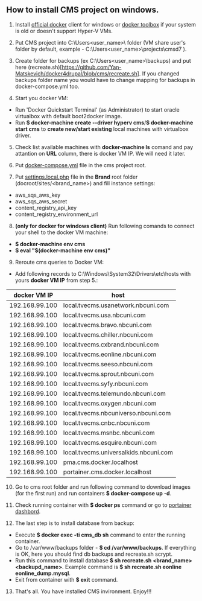 ## **How to install CMS project on windows.**
1. Install [official docker](https://docs.docker.com/docker-for-windows/install/#download-docker-for-windows) client for windows or [docker toolbox](https://docs.docker.com/toolbox/overview/) if your system is old or doesn't support Hyper-V VMs.

2. Put CMS project into C:\Users\<user_name>\ folder (VM share user's folder by default, example - C:\Users\<user_name>\projects\cmsd7 ).

3. Create folder for backups (ex C:\Users\<user_name>\backups) and put here (recreate.sh)[https://github.com/Yan-Matskevich/docker4drupal/blob/cms/recreate.sh]. If you changed backups folder name you would have to change mapping for backups in docker-compose.yml too.

4. Start you docker VM:
- Run 'Docker Quickstart Terminal' (as Administrator) to start oracle virtualbox with default boot2docker image.
- Run **$ docker-machine create --driver hyperv cms**/**$ docker-machine start cms** to **create new/start existing** local machines with virtualbox driver.

5. Check list available machines with **docker-machine ls** comand and pay attantion on **URL** column, there is docker VM IP. We will need it later.

6. Put [docker-compose.yml](https://github.com/Yan-Matskevich/docker4drupal/blob/cms/docker-compose.yml) file in the cms project root.

7. Put [settings.local.php](https://github.com/Yan-Matskevich/docker4drupal/blob/cms/settings.local.php) file in the **Brand** root folder (docroot/sites/<brand_name>) and fill instance settings:
- aws_sqs_aws_key
- aws_sqs_aws_secret
- content_registry_api_key
- content_registry_environment_url

8. **(only for docker for windows client)** Run following comands to connect your shell to the docker VM machine:
- **$ docker-machine env cms**
- **$ eval "$(docker-machine env cms)"**

9. Reroute cms queries to Docker VM:
- Add following records to  C:\Windows\System32\Drivers\etc\hosts with yours **docker VM IP** from step 5.:

|docker VM IP   | host                              |
|---------------|-----------------------------------|
|192.168.99.100 | local.tvecms.usanetwork.nbcuni.com|
|192.168.99.100 | local.tvecms.usa.nbcuni.com|
|192.168.99.100 | local.tvecms.bravo.nbcuni.com|
|192.168.99.100 | local.tvecms.chiller.nbcuni.com|
|192.168.99.100 | local.tvecms.cxbrand.nbcuni.com|
|192.168.99.100 | local.tvecms.eonline.nbcuni.com|
|192.168.99.100 | local.tvecms.seeso.nbcuni.com|
|192.168.99.100 | local.tvecms.sprout.nbcuni.com|
|192.168.99.100 | local.tvecms.syfy.nbcuni.com|
|192.168.99.100 | local.tvecms.telemundo.nbcuni.com|
|192.168.99.100 | local.tvecms.oxygen.nbcuni.com|
|192.168.99.100 | local.tvecms.nbcuniverso.nbcuni.com|
|192.168.99.100 | local.tvecms.cnbc.nbcuni.com|
|192.168.99.100 | local.tvecms.msnbc.nbcuni.com|
|192.168.99.100 | local.tvecms.esquire.nbcuni.com|
|192.168.99.100 | local.tvecms.universalkids.nbcuni.com|
|192.168.99.100 | pma.cms.docker.localhost|
|192.168.99.100 | portainer.cms.docker.localhost|

10. Go to cms root folder and run following command to download images (for the first run) and run containers **$ docker-compose up -d**.

11. Check running container with **$ docker ps** command or go to [portainer dashbord](http://portainer.cms.docker.localhost).

12. The last step is to install database from backup:
- Execute **$ docker exec -ti cms_db sh** command to enter the running container.
- Go to /var/www/backups folder - **$ cd /var/www/backups**. If everything is OK, here you should find db backups and recreate.sh scrypt.
- Run this command to install database **$ sh recreate.sh <brand_name> <backupd_name>**. Example command is **$ sh recreate.sh eonline  eonline_dump.mysql**.
- Exit from container with **$ exit** command.

13. That's all. You have installed CMS invironment. Enjoy!!!